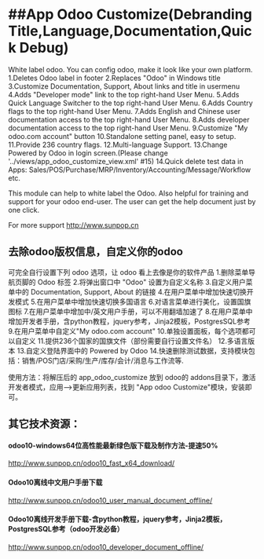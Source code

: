 ##App Odoo Customize(Debranding Title,Language,Documentation,Quick Debug)
============
White label odoo.
You can config odoo, make it look like your own platform.
1.Deletes Odoo label in footer
2.Replaces "Odoo" in Windows title
3.Customize Documentation, Support, About links and title in usermenu
4.Adds "Developer mode" link to the top right-hand User Menu.
5.Adds Quick Language Switcher to the top right-hand User Menu.
6.Adds Country flags  to the top right-hand User Menu.
7.Adds English and Chinese user documentation access to the top right-hand User Menu.
8.Adds developer documentation access to the top right-hand User Menu.
9.Customize "My odoo.com account" button
10.Standalone setting panel, easy to setup.
11.Provide 236 country flags.
12.Multi-language Support.
13.Change Powered by Odoo in login screen.(Please change '../views/app_odoo_customize_view.xml' #15)
14.Quick delete test data in Apps: Sales/POS/Purchase/MRP/Inventory/Accounting/Message/Workflow etc.

This module can help to white label the Odoo.
Also helpful for training and support for your odoo end-user.
The user can get the help document just by one click.

For more support
http://www.sunpop.cn

## 去除odoo版权信息，自定义你的odoo
可完全自行设置下列 odoo 选项，让 odoo 看上去像是你的软件产品
1.删除菜单导航页脚的 Odoo 标签
2.将弹出窗口中 "Odoo" 设置为自定义名称
3.自定义用户菜单中的 Documentation, Support, About 的链接
4.在用户菜单中增加快速切换开发模式
5.在用户菜单中增加快速切换多国语言
6.对语言菜单进行美化，设置国旗图标
7.在用户菜单中增加中/英文用户手册，可以不用翻墙加速了
8.在用户菜单中增加开发者手册，含python教程，jquery参考，Jinja2模板，PostgresSQL参考
9.在用户菜单中自定义"My odoo.com account"
10.单独设置面板，每个选项都可以自定义
11.提供236个国家的国旗文件（部份需要自行设置文件名）
12.多语言版本
13.自定义登陆界面中的 Powered by Odoo
14.快速删除测试数据，支持模块包括：销售/POS门店/采购/生产/库存/会计/消息与工作流等.

使用方法：将解压后的 app_odoo_customize 放到 odoo的 addons目录下，激活开发者模式，应用-->更新应用列表，找到 "App odoo Customize"模块，安装即可。

## 其它技术资源：
#### odoo10-windows64位高性能最新绿色版下载及制作方法-提速50%
http://www.sunpop.cn/odoo10_fast_x64_download/
#### Odoo10离线中文用户手册下载
http://www.sunpop.cn/odoo10_user_manual_document_offline/
#### Odoo10离线开发手册下载-含python教程，jquery参考，Jinja2模板，PostgresSQL参考（odoo开发必备）
http://www.sunpop.cn/odoo10_developer_document_offline/


